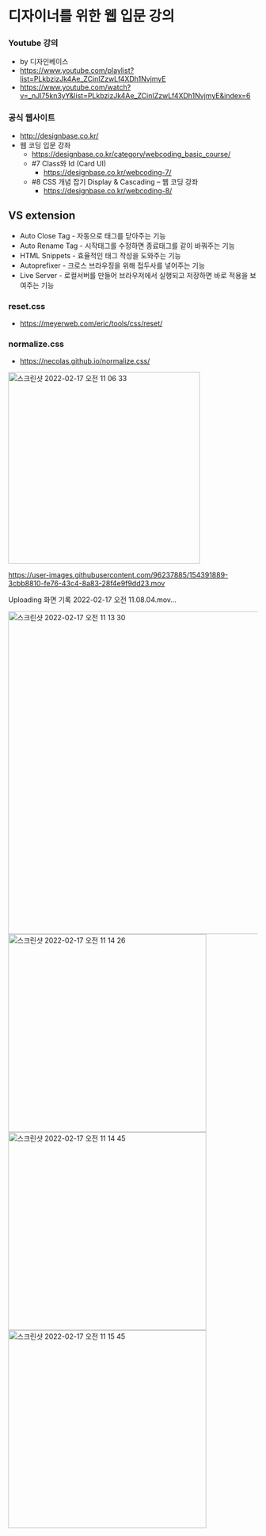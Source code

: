 # 디자이너를 위한 웹 입문 강의 


### Youtube 강의
- by 디자인베이스
- https://www.youtube.com/playlist?list=PLkbzizJk4Ae_ZCinIZzwLf4XDh1NvjmyE
- https://www.youtube.com/watch?v=_nJl75kn3yY&list=PLkbzizJk4Ae_ZCinIZzwLf4XDh1NvjmyE&index=6

### 공식 웹사이트
- http://designbase.co.kr/
- 웹 코딩 입문 강좌 
    - https://designbase.co.kr/category/webcoding_basic_course/
    - #7 Class와 Id (Card UI)
        - https://designbase.co.kr/webcoding-7/
    - #8 CSS 개념 잡기 Display & Cascading – 웹 코딩 강좌
        - https://designbase.co.kr/webcoding-8/

## VS extension
- Auto Close Tag - 자동으로 태그를 닫아주는 기능
- Auto Rename Tag - 시작태그를 수정하면 종료태그를 같이 바꿔주는 기능
- HTML Snippets - 효율적인 태그 작성을 도와주는 기능
- Autoprefixer - 크로스 브라우징을 위해 접두사를 넣어주는 기능
- Live Server - 로컬서버를 만들어 브라우저에서 실행되고 저장하면 바로 적용을 보여주는 기능 

### reset.css
- https://meyerweb.com/eric/tools/css/reset/

### normalize.css
- https://necolas.github.io/normalize.css/


<img width="387" alt="스크린샷 2022-02-17 오전 11 06 33" src="https://user-images.githubusercontent.com/96237885/154391924-f6ccceda-4c84-4b8c-9165-558907822679.png">

https://user-images.githubusercontent.com/96237885/154391889-3cbb8810-fe76-43c4-8a83-28f4e9f9dd23.mov



Uploading 화면 기록 2022-02-17 오전 11.08.04.mov…


<img width="652" alt="스크린샷 2022-02-17 오전 11 13 30" src="https://user-images.githubusercontent.com/96237885/154391852-20a020fa-818e-46e8-ada7-2ce55668293e.png">
<img width="400" alt="스크린샷 2022-02-17 오전 11 14 26" src="https://user-images.githubusercontent.com/96237885/154391842-e758ad2e-04fc-4b93-8193-1adbaa82ba20.png">
<img width="400" alt="스크린샷 2022-02-17 오전 11 14 45" src="https://user-images.githubusercontent.com/96237885/154391728-c6d9bccb-5da8-4827-a6be-bbd0293cf7dc.png"> 
<img width="400" alt="스크린샷 2022-02-17 오전 11 15 45" src="https://user-images.githubusercontent.com/96237885/154391699-4833eba5-9b0b-4dd2-8200-8803c0c2da83.png">
